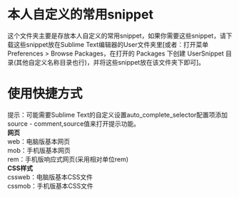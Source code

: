 # 本人自定义的常用snippet  
这个文件夹主要是存放本人自定义的常用snippet，如果你需要这些snippet，请下载这些snippet放在Sublime Text编辑器的User文件夹里[或者：打开菜单 Preferences > Browse Packages，在打开的 Packages 下创建 UserSnippet 目录(其他自定义名称目录也行)，并将这些snippet放在该文件夹下即可]。  
# 使用快捷方式  
提示：可能需要Sublime Text的自定义设置auto_complete_selector配置项添加source - comment,source值来打开提示功能。  
**网页**  
web：电脑版基本网页  
mob：手机版基本网页  
rem：手机版响应式网页(采用相对单位rem)  
**CSS样式**  
cssweb：电脑版基本CSS文件  
cssmob：手机版基本CSS文件  
